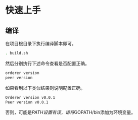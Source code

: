 # 快速上手

## 编译

在项目根目录下执行编译脚本即可。

```bash
. build.sh
```

然后分别执行下述命令查看是否配置正确。

```bash
orderer version
peer version
```

如果看到以下类似结果则说明配置正确。

```bash
Orderer version v0.0.1
Peer version v0.0.1
```

否则，可能是$PATH设置有误，请将$GOPATH/bin添加为环境变量。